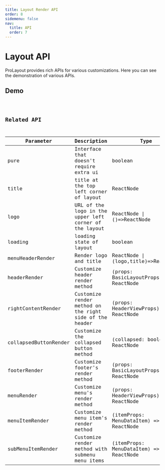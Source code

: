 ```yaml
---
title: Layout Render API
order: 8
sidemenu: false
nav:
  title: API
  order: 7
---
```


# Layout API

ProLayout provides rich APIs for various customizations. Here you can see the demonstration of various APIs.

## Demo

<code src="./demo/api.tsx" />

## Related API

| Parameter | Description | Type | Default |
| --- | --- | --- | --- |
| pure | Interface that doesn't require extra ui | boolean | - |
| title | title at the top left corner of layout | ReactNode | `'Ant Design Pro'` |
| logo | URL of the logo in the upper left corner of the layout | ReactNode \| ()=>ReactNode | - |
| loading | loading state of layout | boolean | - |
| menuHeaderRender | Render logo and title | ReactNode \| (logo,title)=>ReactNode | - |
| headerRender | Customize header render method | (props: BasicLayoutProps) => ReactNode | - |
| rightContentRender | Customize render method on the right side of the header | (props: HeaderViewProps) => ReactNode | - |
| collapsedButtonRender | Customize the collapsed button method | (collapsed: boolean) => ReactNode | - |
| footerRender | Customize footer's render method | (props: BasicLayoutProps) => ReactNode | - |
| menuRender | Customize menu's render method | (props: HeaderViewProps) => ReactNode | - |
| menuItemRender | Customize menu item's render method | (itemProps: MenuDataItem) => ReactNode | - |
| subMenuItemRender | Customize render method with submenu menu items | (itemProps: MenuDataItem) => ReactNode | - |
